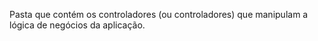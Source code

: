 Pasta que contém os controladores (ou controladores) que
manipulam a lógica de negócios da aplicação.